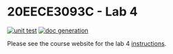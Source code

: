 # 20EECE3093C - Lab 4

[![unit test](https://github.com/PipoAT/lab-4-PipoAT/actions/workflows/ci-pytest.yaml/badge.svg?event=push)](https://github.com/PipoAT/lab-4-PipoAT/actions/workflows/ci-pytest.yaml)
[![doc generation](https://github.com/PipoAT/lab-4-PipoAT/actions/workflows/ci-sphinx.yaml/badge.svg?event=push)](https://github.com/PipoAT/lab-4-PipoAT/actions/workflows/ci-sphinx.yaml)

Please see the course website for the lab 4 [instructions](https://20eece3093c-24ss.github.io/graded_artifacts/lab_assignments/lab_4.html).
